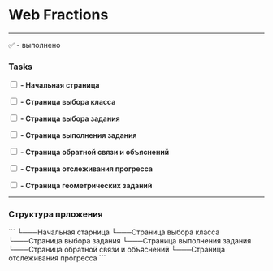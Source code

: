 <h1>Web Fractions</h1>

---

✅ - выполнено

<h3>Tasks</h3>

<p style="font-size: 14px; font-weight: 600;"><input type="checkbox"> - Начальная страница</p>
<p style="font-size: 14px; font-weight: 600;"><input type="checkbox"> - Страница выбора класса</p>
<p style="font-size: 14px; font-weight: 600;"><input type="checkbox"> - Страница выбора задания</p>
<p style="font-size: 14px; font-weight: 600;"><input type="checkbox"> - Страница выполнения задания</p>
<p style="font-size: 14px; font-weight: 600;"><input type="checkbox"> - Страница обратной связи и объяснений</p>
<p style="font-size: 14px; font-weight: 600;"><input type="checkbox"> - Страница отслеживания прогресса</p>
<p style="font-size: 14px; font-weight: 600;"><input type="checkbox"> - Страница геометрических заданий</p>

---

<h3>Структура прложения</h3>
```
└───Начальная старница
    └───Страница выбора класса
        └───Страница выбора задания
            └───Страница выполнения задания
                └───Страница обратной связи и объяснений
                    └───Страница отслеживания прогресса
```


    
